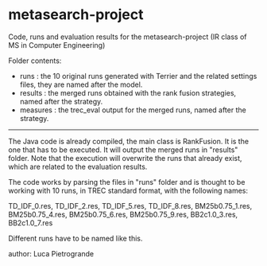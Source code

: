 # metasearch-project
Code, runs and evaluation results for the metasearch-project (IR class of MS in Computer Engineering)

Folder contents:

- runs : the 10 original runs generated with Terrier and the related settings files, they are named after the model.
- results : the merged runs obtained with the rank fusion strategies, named after the strategy.
- measures : the trec_eval output for the merged runs, named after the strategy.

---------------------------------------------------------------------------------------------------------------------

The Java code is already compiled, the main class is RankFusion. It is the one that has to be executed. It will output the merged runs in "results" folder. Note that the execution will overwrite the runs that already exist, which are related to the evaluation results.

The code works by parsing the files in "runs" folder and is thought to be working with 10 runs, in TREC standard format, with the following names:

TD_IDF_0.res, TD_IDF_2.res, TD_IDF_5.res, TD_IDF_8.res, BM25b0.75_1.res, BM25b0.75_4.res, BM25b0.75_6.res, BM25b0.75_9.res, BB2c1.0_3.res, BB2c1.0_7.res

Different runs have to be named like this.

author: Luca Pietrogrande
